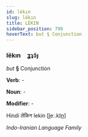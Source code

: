 ```yaml
---
id: lëkın
slug: lëkın
title: LËKIN
sidebar_position: 790
hoverText: but § Conjunction
---
```


### lëkın&emsp;<span kind="abugida">ʓʇɔ̃ȷ</span>

*but* **§** Conjunction

**Verb**: -

**Noun**: -

**Modifier**: -

Hindi लेकिन lekin [l̪eː.kɪ̃n̪]

*Indo-Iranian Language Family*